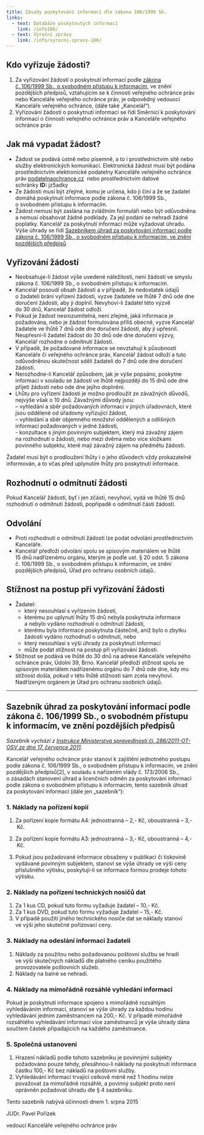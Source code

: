 ```yaml
---
title: Zásady poskytování informací dle zákona 106/1999 Sb.
links:
  - text: Databáze poskytnutých informací
    link: /info106/
  - text: Výroční zprávy
    link: /info/vyrocni-zpravy-106/
---
```

<h2>Kdo vyřizuje žádosti?</h2>

<ol>
	<li>Za&nbsp;vyřizování žádostí o&nbsp;poskytnutí informací podle <a href="https://www.zakonyprolidi.cz/cs/1999-106">zákona č.&nbsp;106/1999&nbsp;Sb., o&nbsp;svobodném přístupu k&nbsp;informacím</a>, ve&nbsp;znění pozdějších předpisů, vztahujícím se k&nbsp;činnosti veřejného ochránce práv nebo Kanceláře veřejného ochránce práv, je odpovědný vedouocí Kanceláře veřejného ochránce, (dále také &bdquo;Kancelář&ldquo;).</li>
	<li>Vyřizování žádostí o&nbsp;poskytnutí informací se řídí Směrnicí k&nbsp;poskytování informací o&nbsp;činnosti veřejného ochránce práv a&nbsp;Kanceláře veřejného ochránce práv</li>
</ol>

<h2>Jak má vypadat žádost?</h2>

<ul>
	<li>Žádost se podává ústně nebo písemně, a&nbsp;to i&nbsp;prostřednictvím sítě nebo služby elektronických komunikací. Elektronická žádost musí být podána prostřednictvím elektronické podatelny Kanceláře veřejného ochránce práv&nbsp;<a href="mailto:podatelna@ochrance.cz">podatelna<img alt="" src="/uploads-import/uploads/RTEmagicC_zavinac_38.png.png" />ochrance.cz</a>&nbsp;&nbsp;nebo prostřednictvím datové schránky&nbsp;<strong>ID:</strong>&nbsp;jz5adky</li>
	<li>Ze žádosti musí být zřejmé, komu je určena, kdo ji činí a&nbsp;že&nbsp;se žadatel domáhá poskytnutí informace podle zákona č.&nbsp;106/1999&nbsp;Sb., o&nbsp;svobodném přístupu k&nbsp;informacím.</li>
	<li>Žádost nemusí být zaslána na&nbsp;zvláštním formuláři nebo být odůvodněna a&nbsp;nemusí obsahovat žádné podklady. Za&nbsp;její podání se nehradí žádné poplatky. Kancelář za&nbsp;poskytnutí informací může vyžadovat úhradu. Výše úhrady se řídí&nbsp;<a href="https://www.ochrance.cz/kancelar-vop/poskytovani-informaci-podle-zakona-c-1061999-sb/zasady-pro-poskytovani-informaci/sazebnik-uhrad-za-poskytovani-informaci-podle-zakona-c-1061999-sb-o-svobodnem-pristupu-k-informacim-ve-zneni-pozdejsich-predpisu/">Sazebníkem úhrad za poskytování informací podle zákona č. 106/1999 Sb., o svobodném přístupu k informacím, ve znění pozdějších předpisů</a></li>
</ul>

<h2>Vyřizování žádostí</h2>

<ul>
	<li>Neobsahuje-li žádost výše uvedené náležitosti, není žádostí ve&nbsp;smyslu zákona č.&nbsp;106/1999&nbsp;Sb., o&nbsp;svobodném přístupu k&nbsp;informacím.</li>
	<li>Kancelář posoudí obsah žádosti a&nbsp;v&nbsp;případě, že&nbsp;nedostatek údajů o&nbsp;žadateli brání vyřízení žádosti, vyzve žadatele ve&nbsp;lhůtě 7&nbsp;dnů ode dne doručení žádosti, aby ji doplnil. Nevyhoví-li žadatel této výzvě do&nbsp;30&nbsp;dnů, Kancelář žádost odloží.</li>
	<li>Pokud je žádost nesrozumitelná, není zřejmé, jaká informace je požadována, nebo je žádost formulována příliš obecně, vyzve Kancelář žadatele ve&nbsp;lhůtě 7&nbsp;dnů ode dne doručení žádosti, aby ji upřesnil. Neupřesní-li žadatel žádost do&nbsp;30&nbsp;dnů ode dne doručení výzvy, Kancelář rozhodne o&nbsp;odmítnutí žádosti.</li>
	<li>V&nbsp;případě, že&nbsp;požadované informace se nevztahují k&nbsp;působnosti Kanceláře či&nbsp;veřejného ochránce práv, Kancelář žádost odloží a&nbsp;tuto odůvodněnou skutečnost sdělí žadateli do&nbsp;7&nbsp;dnů ode dne doručení žádosti.</li>
	<li>Nerozhodne-li Kancelář způsobem, jak je výše popsáno, poskytne informaci v&nbsp;souladu se žádostí ve&nbsp;lhůtě nejpozději do&nbsp;15&nbsp;dnů ode dne přijetí žádosti nebo ode dne jejího doplnění.</li>
	<li>Lhůtu pro vyřízení žádosti je možno prodloužit ze&nbsp;závažných důvodů, nejvýše však o&nbsp;10&nbsp;dnů. Závažnými důvody jsou:<br />
	&ndash;&nbsp;vyhledání a&nbsp;sběr požadovaných informací v&nbsp;jiných úřadovnách, které jsou oddělené od&nbsp;úřadovny vyřizující žádost,<br />
	&ndash;&nbsp;vyhledání a&nbsp;sběr objemného množství oddělených a&nbsp;odlišných informací požadovaných v&nbsp;jedné žádosti,<br />
	-&nbsp;konzultace s&nbsp;jiným povinným subjektem, který má závažný zájem na&nbsp;rozhodnutí o&nbsp;žádosti, nebo mezi dvěma nebo více složkami povinného subjektu, které mají závažný zájem na&nbsp;předmětu žádosti.</li>
</ul>

<p>Žadatel musí být o&nbsp;prodloužení lhůty i&nbsp;o&nbsp;jeho důvodech vždy prokazatelně informován, a&nbsp;to včas před uplynutím lhůty pro poskytnutí informace.</p>

<h2>Rozhodnutí o&nbsp;odmítnutí žádosti</h2>

<p>Pokud Kancelář žádosti, byť i&nbsp;jen zčásti, nevyhoví, vydá ve&nbsp;lhůtě 15&nbsp;dnů rozhodnutí o&nbsp;odmítnutí žádosti, popřípadě o&nbsp;odmítnutí části žádosti.</p>

<h2>Odvolání</h2>

<ul>
	<li>Proti rozhodnutí o&nbsp;odmítnutí žádosti lze podat odvolání prostřednictvím Kanceláře.</li>
	<li>Kancelář předloží odvolání spolu se spisovým materiálem ve&nbsp;lhůtě 15&nbsp;dnů nadřízenému orgánu, kterým je podle ust. &sect;&nbsp;20&nbsp;odst.&nbsp;5&nbsp;zákona č.&nbsp;106/1999&nbsp;Sb., o&nbsp;svobodném přístupu k&nbsp;informacím, ve&nbsp;znění pozdějších předpisů, Úřad pro ochranu osobních údajů..</li>
</ul>

<h2>Stížnost na&nbsp;postup při vyřizování žádosti</h2>

<ul>
	<li>Žadatel:
	<ul>
		<li>který nesouhlasí s&nbsp;vyřízením žádosti,</li>
		<li>kterému po&nbsp;uplynutí lhůty 15&nbsp;dnů nebyla poskytnuta informace a&nbsp;nebylo vydáno rozhodnutí o&nbsp;odmítnutí žádosti,</li>
		<li>kterému byla informace poskytnuta částečně, aniž bylo o&nbsp;zbytku žádosti vydáno rozhodnutí o&nbsp;odmítnutí, nebo</li>
		<li>který nesouhlasí s&nbsp;výší úhrady za&nbsp;poskytnutí informací</li>
		<li>může podat stížnost na&nbsp;postup při vyřizování žádosti.</li>
	</ul>
	</li>
	<li>Stížnost se podává ve&nbsp;lhůtě do&nbsp;30&nbsp;dnů na&nbsp;adrese Kanceláře veřejného ochránce práv, Údolní 39, Brno. Kancelář předloží stížnost spolu se spisovým materiálem nadřízenému orgánu do&nbsp;7&nbsp;dnů ode dne, kdy mu stížnost došla, pokud v&nbsp;této lhůtě stížnosti sám zcela nevyhoví. Nadřízeným orgánem je Úřad pro ochranu osobních údajů.</li>
</ul>

<hr />
<h2>Sazebník úhrad za&nbsp;poskytování informací podle zákona č.&nbsp;106/1999&nbsp;Sb., o&nbsp;svobodném přístupu k&nbsp;informacím, ve&nbsp;znění pozdějších předpisů</h2>

<p><em>Sazebník vychází z&nbsp;<a href="https://www.justice.cz/documents/11715/0/6-2011+SIS.pdf/d7ac0329-7df6-40bc-aaa4-6118d184a791?version=1.0">Instrukce Ministerstva spravedlnosti čj. 286/2011-OT-OSV ze&nbsp;dne 17.&nbsp;července 2011</a>.</em></p>

<p>Kancelář veřejného ochránce práv stanoví k&nbsp;zajištění jednotného postupu podle zákona č.&nbsp;106/1999&nbsp;Sb., o&nbsp;svobodném přístupu k&nbsp;informacím, ve&nbsp;znění pozdějších předpisů[2], v&nbsp;souladu s&nbsp;nařízením vlády č.&nbsp;173/2006&nbsp;Sb., o&nbsp;zásadách stanovení úhrad a&nbsp;licenčních odměn za&nbsp;poskytování informací podle zákona o&nbsp;svobodném přístupu k&nbsp;informacím, tento sazebník úhrad za&nbsp;poskytování informací (dále jen &bdquo;sazebník&ldquo;):</p>

<h3>1. Náklady na&nbsp;pořízení kopií</h3>

<ol>
	<li>
	<p>Za&nbsp;pořízení kopie formátu A4: jednostranná &ndash;&nbsp;2,-&nbsp;Kč, oboustranná &ndash;&nbsp;3,-&nbsp;Kč.</p>
	</li>
	<li>
	<p>Za&nbsp;pořízení kopie formátu A3: jednostranná &ndash;&nbsp;3,-&nbsp;Kč, oboustranná &ndash;&nbsp;4,-&nbsp;Kč.</p>
	</li>
	<li>
	<p>Pokud jsou požadované informace obsaženy v&nbsp;publikaci či&nbsp;tiskovině vydávané povinným subjektem, stanoví se výše úhrady ve&nbsp;výši ceny příslušného výtisku, poskytují-li se informace formou prodeje tohoto výtisku.</p>
	</li>
</ol>

<h3>2. Náklady na&nbsp;pořízení technických nosičů dat</h3>

<ol>
	<li>Za&nbsp;1&nbsp;kus CD, pokud tuto formu vyžaduje žadatel &ndash;&nbsp;10,-&nbsp;Kč.</li>
	<li>Za&nbsp;1&nbsp;kus DVD, pokud tuto formu vyžaduje žadatel &ndash;&nbsp;15,-&nbsp;Kč.</li>
	<li>V&nbsp;případě použití jiného technického nosiče dat se náklady stanoví ve&nbsp;výši jeho skutečné pořizovací ceny.</li>
</ol>

<h3>3. Náklady na&nbsp;odeslání informací žadateli</h3>

<ol>
	<li>Náklady za&nbsp;použitou nebo požadovanou poštovní službu se hradí ve&nbsp;výši skutečných nákladů dle platného ceníku použitého provozovatele poštovních služeb.</li>
	<li>Náklady na&nbsp;balné se nehradí.</li>
</ol>

<h3>4. Náklady na&nbsp;mimořádně rozsáhlé vyhledání informací</h3>

<p>Pokud je poskytnutí informace spojeno s&nbsp;mimořádně rozsáhlým vyhledáváním informací, stanoví se výše úhrady za&nbsp;každou hodinu vyhledávání jedním zaměstnancem na&nbsp;200,-&nbsp;Kč. V&nbsp;případě mimořádně rozsáhlého vyhledávání informací více zaměstnanců je výše úhrady dána součtem částek připadajících na&nbsp;každého zaměstnance.</p>

<h3>5. Společná ustanovení</h3>

<ol>
	<li>Hrazení nákladů podle tohoto sazebníku je povinnými subjekty požadováno pouze tehdy, přesáhnou-li náklady na&nbsp;poskytnutí informace částku 100,-&nbsp;Kč bez nákladů na&nbsp;poštovní služby.</li>
	<li>Vyhledávání informací trvající celkově méně než 1&nbsp;hodinu nelze považovat za&nbsp;mimořádně rozsáhlé, a&nbsp;povinný subjekt proto není oprávněn požadovat úhradu dle &sect;&nbsp;4&nbsp;sazebníku.</li>
</ol>

<p>Tento sazebník nabývá účinnosti dnem 1.&nbsp;srpna 2015</p>

<p>JUDr. Pavel Pořízek</p>

<p>vedoucí Kanceláře veřejného ochránce práv</p>
